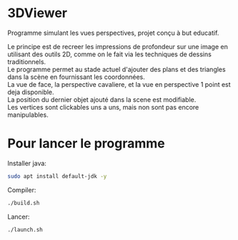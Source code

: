 # 3DViewer
Programme simulant les vues perspectives, projet conçu à but educatif.  

Le principe est de recreer les impressions de profondeur sur une image en utilisant des outils 2D, comme on le fait via les techniques de dessins traditionnels.  
Le programme permet au stade actuel d'ajouter des plans et des triangles dans la scène en fournissant les coordonnées.  
La vue de face, la perspective cavaliere, et la vue en perspective 1 point est deja disponible.  
La position du dernier objet ajouté dans la scene est modifiable.  
Les vertices sont clickables uns a uns, mais non sont pas encore manipulables.  

# Pour lancer le programme
Installer java:
~~~sh
sudo apt install default-jdk -y
~~~

Compiler:
~~~sh
./build.sh
~~~

Lancer:
~~~sh
./launch.sh
~~~
